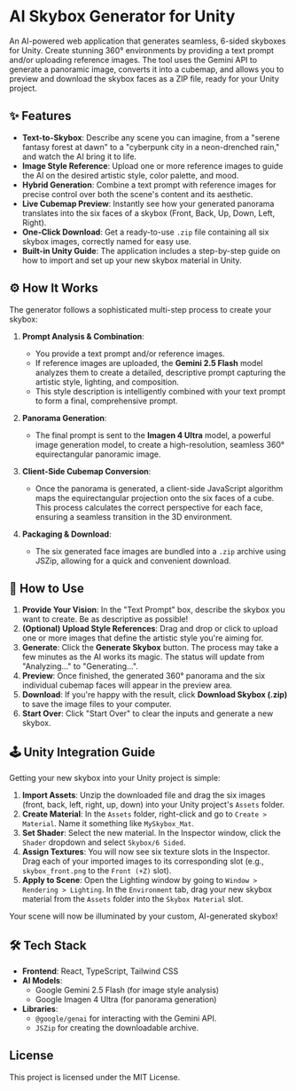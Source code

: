 # AI Skybox Generator for Unity

An AI-powered web application that generates seamless, 6-sided skyboxes for Unity. Create stunning 360° environments by providing a text prompt and/or uploading reference images. The tool uses the Gemini API to generate a panoramic image, converts it into a cubemap, and allows you to preview and download the skybox faces as a ZIP file, ready for your Unity project.

## ✨ Features

-   **Text-to-Skybox**: Describe any scene you can imagine, from a "serene fantasy forest at dawn" to a "cyberpunk city in a neon-drenched rain," and watch the AI bring it to life.
-   **Image Style Reference**: Upload one or more reference images to guide the AI on the desired artistic style, color palette, and mood.
-   **Hybrid Generation**: Combine a text prompt with reference images for precise control over both the scene's content and its aesthetic.
-   **Live Cubemap Preview**: Instantly see how your generated panorama translates into the six faces of a skybox (Front, Back, Up, Down, Left, Right).
-   **One-Click Download**: Get a ready-to-use `.zip` file containing all six skybox images, correctly named for easy use.
-   **Built-in Unity Guide**: The application includes a step-by-step guide on how to import and set up your new skybox material in Unity.

## ⚙️ How It Works

The generator follows a sophisticated multi-step process to create your skybox:

1.  **Prompt Analysis & Combination**:
    -   You provide a text prompt and/or reference images.
    -   If reference images are uploaded, the **Gemini 2.5 Flash** model analyzes them to create a detailed, descriptive prompt capturing the artistic style, lighting, and composition.
    -   This style description is intelligently combined with your text prompt to form a final, comprehensive prompt.

2.  **Panorama Generation**:
    -   The final prompt is sent to the **Imagen 4 Ultra** model, a powerful image generation model, to create a high-resolution, seamless 360° equirectangular panoramic image.

3.  **Client-Side Cubemap Conversion**:
    -   Once the panorama is generated, a client-side JavaScript algorithm maps the equirectangular projection onto the six faces of a cube. This process calculates the correct perspective for each face, ensuring a seamless transition in the 3D environment.

4.  **Packaging & Download**:
    -   The six generated face images are bundled into a `.zip` archive using JSZip, allowing for a quick and convenient download.

## 🚀 How to Use

1.  **Provide Your Vision**: In the "Text Prompt" box, describe the skybox you want to create. Be as descriptive as possible!
2.  **(Optional) Upload Style References**: Drag and drop or click to upload one or more images that define the artistic style you're aiming for.
3.  **Generate**: Click the **Generate Skybox** button. The process may take a few minutes as the AI works its magic. The status will update from "Analyzing..." to "Generating...".
4.  **Preview**: Once finished, the generated 360° panorama and the six individual cubemap faces will appear in the preview area.
5.  **Download**: If you're happy with the result, click **Download Skybox (.zip)** to save the image files to your computer.
6.  **Start Over**: Click "Start Over" to clear the inputs and generate a new skybox.

## 🕹️ Unity Integration Guide

Getting your new skybox into your Unity project is simple:

1.  **Import Assets**: Unzip the downloaded file and drag the six images (front, back, left, right, up, down) into your Unity project's `Assets` folder.
2.  **Create Material**: In the `Assets` folder, right-click and go to `Create > Material`. Name it something like `MySkybox_Mat`.
3.  **Set Shader**: Select the new material. In the Inspector window, click the `Shader` dropdown and select `Skybox/6 Sided`.
4.  **Assign Textures**: You will now see six texture slots in the Inspector. Drag each of your imported images to its corresponding slot (e.g., `skybox_front.png` to the `Front (+Z)` slot).
5.  **Apply to Scene**: Open the Lighting window by going to `Window > Rendering > Lighting`. In the `Environment` tab, drag your new skybox material from the `Assets` folder into the `Skybox Material` slot.

Your scene will now be illuminated by your custom, AI-generated skybox!

## 🛠️ Tech Stack

-   **Frontend**: React, TypeScript, Tailwind CSS
-   **AI Models**:
    -   Google Gemini 2.5 Flash (for image style analysis)
    -   Google Imagen 4 Ultra (for panorama generation)
-   **Libraries**:
    -   `@google/genai` for interacting with the Gemini API.
    -   `JSZip` for creating the downloadable archive.

## License

This project is licensed under the MIT License.